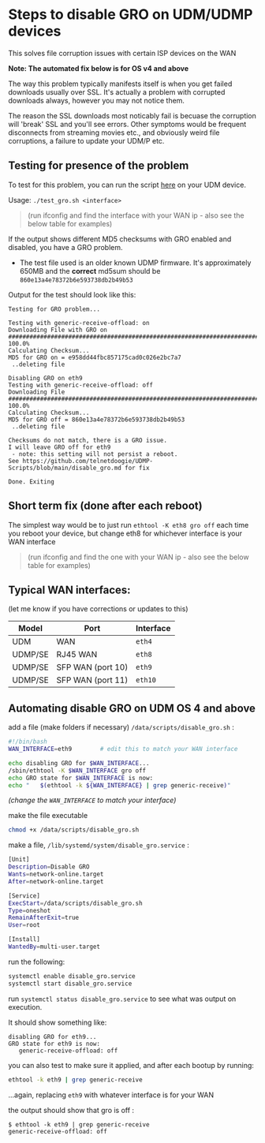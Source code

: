 # Steps to disable GRO on UDM/UDMP devices
This solves file corruption issues with certain ISP devices on the WAN

**Note: The automated fix below is for OS v4 and above**

The way this problem typically manifests itself is when you get failed downloads usually over SSL.
It's actually a problem with corrupted downloads always, however you may not notice them. 

The reason the SSL downloads most noticably fail is becuase the corruption will 'break' SSL and you'll see errors.
Other symptoms would be frequent disconnects from streaming movies etc., and obviously weird file corruptions, a failure to update your UDM/P etc.

## Testing for presence of the problem

To test for this problem, you can run the script [here](./scripts/test_gro.sh) on your UDM device.

Usage: `./test_gro.sh <interface>` 
> (run ifconfig and find the interface with your WAN ip - also see the below table for examples)

If the output shows different MD5 checksums with GRO enabled and disabled, you have a GRO problem.

* The test file used is an older known UDMP firmware. It's approximately 650MB and the **correct** md5sum should be `860e13a4e78372b6e593738db2b49b53`

Output for the test should look like this:

```
Testing for GRO problem...

Testing with generic-receive-offload: on
Downloading File with GRO on
############################################################################## 100.0%
Calculating Checksum...
MD5 for GRO on = e958dd44fbc857175cad0c026e2bc7a7
 ..deleting file

Disabling GRO on eth9
Testing with generic-receive-offload: off
Downloading File
############################################################################## 100.0%
Calculating Checksum...
MD5 for GRO off = 860e13a4e78372b6e593738db2b49b53
 ..deleting file

Checksums do not match, there is a GRO issue.
I will leave GRO off for eth9
 - note: this setting will not persist a reboot.
See https://github.com/telnetdoogie/UDMP-Scripts/blob/main/disable_gro.md for fix

Done. Exiting
```

## Short term fix (done after each reboot)
The simplest way would be to just run `ethtool -K eth8 gro off` each time you reboot your device, but change eth8 for whichever interface is your WAN interface 
> (run ifconfig and find the one with your WAN ip - also see the below table for examples)

## Typical WAN interfaces:
(let me know if you have corrections or updates to this)

| Model | Port | Interface |
| ----- | ---- | --------- |
| UDM | WAN | `eth4` |
| UDMP/SE | RJ45 WAN | `eth8` |
| UDMP/SE | SFP WAN (port 10) | `eth9` |
| UDMP/SE | SFP WAN (port 11) | `eth10` |

## Automating disable GRO on UDM OS 4 and above

add a file (make folders if necessary) `/data/scripts/disable_gro.sh` :

```bash
#!/bin/bash
WAN_INTERFACE=eth9        # edit this to match your WAN interface

echo disabling GRO for $WAN_INTERFACE...
/sbin/ethtool -K $WAN_INTERFACE gro off
echo GRO state for $WAN_INTERFACE is now:
echo "   $(ethtool -k ${WAN_INTERFACE} | grep generic-receive)"
```
_(change the `WAN_INTERFACE` to match your interface)_

make the file executable

```bash
chmod +x /data/scripts/disable_gro.sh
```

make a file, `/lib/systemd/system/disable_gro.service` :

```bash
[Unit]
Description=Disable GRO
Wants=network-online.target
After=network-online.target

[Service]
ExecStart=/data/scripts/disable_gro.sh
Type=oneshot
RemainAfterExit=true 
User=root

[Install]
WantedBy=multi-user.target
```

run the following:

```bash
systemctl enable disable_gro.service
systemctl start disable_gro.service
```

run `systemctl status disable_gro.service` to see what was output on execution.

It should show something like:

```
disabling GRO for eth9...
GRO state for eth9 is now:
   generic-receive-offload: off
```

you can also test to make sure it applied, and after each bootup by running:

```bash
ethtool -k eth9 | grep generic-receive
```

...again, replacing `eth9` with whatever interface is for your WAN

the output should show that gro is off :
```
$ ethtool -k eth9 | grep generic-receive
generic-receive-offload: off
```
